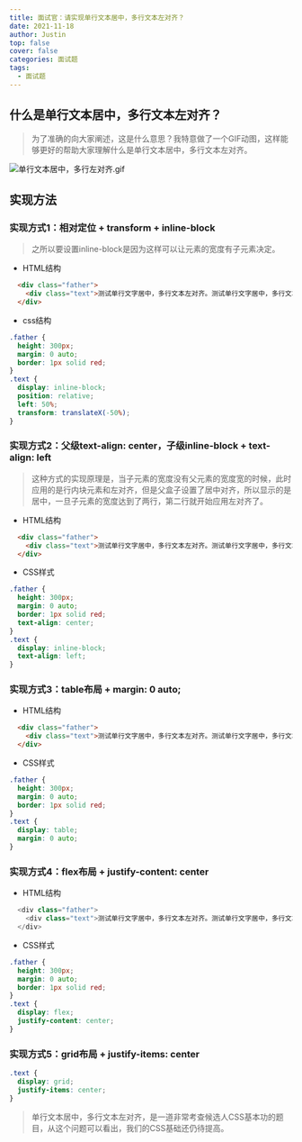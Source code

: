 ```yaml
---
title: 面试官：请实现单行文本居中，多行文本左对齐？
date: 2021-11-18
author: Justin
top: false
cover: false
categories: 面试题
tags:
  - 面试题
---
```


## 什么是单行文本居中，多行文本左对齐？
>为了准确的向大家阐述，这是什么意思？我特意做了一个GIF动图，这样能够更好的帮助大家理解什么是单行文本居中，多行文本左对齐。

![单行文本居中，多行左对齐.gif](https://img-blog.csdnimg.cn/img_convert/9369ae63793d84d952f91b2f29511b8c.gif)

## 实现方法
### 实现方式1：相对定位 + transform + inline-block
>之所以要设置inline-block是因为这样可以让元素的宽度有子元素决定。

* HTML结构

```html
  <div class="father">
    <div class="text">测试单行文字居中，多行文本左对齐。测试单行文字居中，多行文本左对齐。</div>
  </div>
```

* css结构

```css
.father {
  height: 300px;
  margin: 0 auto;
  border: 1px solid red;
}
.text {
  display: inline-block;
  position: relative;
  left: 50%;
  transform: translateX(-50%);
}
```

### 实现方式2：父级text-align: center，子级inline-block + text-align: left
>这种方式的实现原理是，当子元素的宽度没有父元素的宽度宽的时候，此时应用的是行内块元素和左对齐，但是父盒子设置了居中对齐，所以显示的是居中，一旦子元素的宽度达到了两行，第二行就开始应用左对齐了。

* HTML结构

```html
  <div class="father">
    <div class="text">测试单行文字居中，多行文本左对齐。测试单行文字居中，多行文本左对齐。</div>
  </div>
```

* CSS样式

```css
.father {
  height: 300px;
  margin: 0 auto;
  border: 1px solid red;
  text-align: center;
}
.text {
  display: inline-block;
  text-align: left;
}
```

### 实现方式3：table布局 + margin: 0 auto;

* HTML结构

```html
  <div class="father">
    <div class="text">测试单行文字居中，多行文本左对齐。测试单行文字居中，多行文本左对齐。</div>
  </div>
```

* CSS样式

```css
.father {
  height: 300px;
  margin: 0 auto;
  border: 1px solid red;
}
.text {
  display: table;
  margin: 0 auto;
}
```

### 实现方式4：flex布局 + justify-content: center

* HTML结构

```js
  <div class="father">
    <div class="text">测试单行文字居中，多行文本左对齐。测试单行文字居中，多行文本左对齐。</div>
  </div>
```

* CSS样式

```css
.father {
  height: 300px;
  margin: 0 auto;
  border: 1px solid red;
}
.text {
  display: flex;
  justify-content: center;
}
```

### 实现方式5：grid布局 + justify-items: center

```css
.text {
  display: grid;
  justify-items: center;
}
```

>单行文本居中，多行文本左对齐，是一道非常考查候选人CSS基本功的题目，从这个问题可以看出，我们的CSS基础还仍待提高。